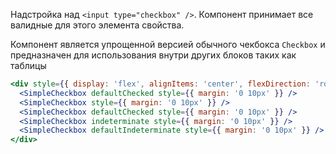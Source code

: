 Надстройка над `<input type="checkbox" />`. Компонент принимает все валидные для этого элемента свойства.

Компонент является упрощенной версией обычного чекбокса `Checkbox` и предназначен для использования внутри других блоков таких как таблицы 

```jsx { "props": { "layout": false, "iframe": false } }
<div style={{ display: 'flex', alignItems: 'center', flexDirection: 'row', padding: '24px 16px', background: 'white' }}>
  <SimpleCheckbox defaultChecked style={{ margin: '0 10px' }} />
  <SimpleCheckbox style={{ margin: '0 10px' }} />
  <SimpleCheckbox defaultChecked style={{ margin: '0 10px' }} />
  <SimpleCheckbox indeterminate style={{ margin: '0 10px' }} />
  <SimpleCheckbox defaultIndeterminate style={{ margin: '0 10px' }} />
</div>
```
